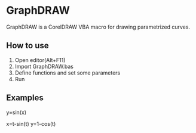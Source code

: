 # GraphDRAW
GraphDRAW is a CorelDRAW VBA macro for drawing parametrized curves.

## How to use
1. Open editor(Alt+F11)
2. Import GraphDRAW.bas
3. Define functions and set some parameters
4. Run

## Examples
y=sin(x)

x=t-sin(t)
y=1-cos(t)


